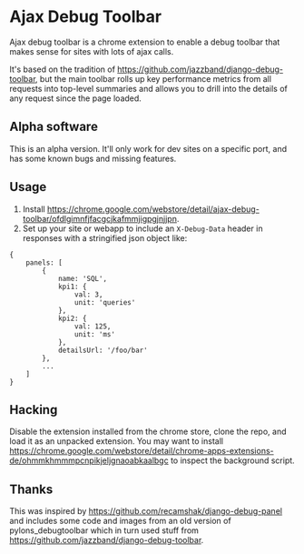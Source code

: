 # Ajax Debug Toolbar

Ajax debug toolbar is a chrome extension to enable a debug toolbar that makes sense for sites with lots of ajax calls.

It's based on the tradition of https://github.com/jazzband/django-debug-toolbar, but the main toolbar rolls up key performance metrics from all requests into top-level summaries and allows you to drill into the details of any request since the page loaded.


## Alpha software

This is an alpha version. It'll only work for dev sites on a specific port, and has some known bugs and missing features.


## Usage

1. Install https://chrome.google.com/webstore/detail/ajax-debug-toolbar/ofdlgimnfjfacgcjkafmmjigpgjnjjpn.
1. Set up your site or webapp to include an `X-Debug-Data` header in responses with a stringified json object like:

```
{
    panels: [
        {
            name: 'SQL',
            kpi1: {
                val: 3,
                unit: 'queries'
            },
            kpi2: {
                val: 125,
                unit: 'ms'
            },
            detailsUrl: '/foo/bar'
        },
        ...
    ]
}
```


## Hacking

Disable the extension installed from the chrome store, clone the repo, and load it as an unpacked extension. You may want to install https://chrome.google.com/webstore/detail/chrome-apps-extensions-de/ohmmkhmmmpcnpikjeljgnaoabkaalbgc to inspect the background script.


## Thanks

This was inspired by https://github.com/recamshak/django-debug-panel and includes some code and images from an old version of pylons_debugtoolbar which in turn used stuff from https://github.com/jazzband/django-debug-toolbar.
